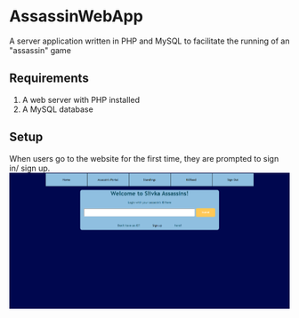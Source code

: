 # AssassinWebApp
A server application written in PHP and MySQL to facilitate the running of an "assassin" game
## Requirements
1. A web server with PHP installed
2. A MySQL database
## Setup
When users go to the website for the first time, they are prompted to sign in/ sign up.
![View of homepage](readme_images/homepage.png)
